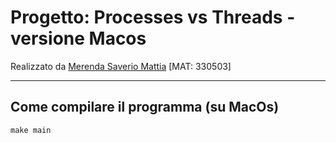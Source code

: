 # Progetto: Processes vs Threads - versione Macos
Realizzato da [Merenda Saverio Mattia](https://www.merendamattia.com) [MAT: 330503] 

---
## Come compilare il programma (su MacOs)
```
make main
```